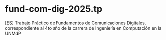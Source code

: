 # fund-com-dig-2025.tp
[ES] Trabajo Práctico de Fundamentos de Comunicaciones Digitales, correspondiente al 4to año de la carrera de Ingeniería en Computación en la UNMdP
